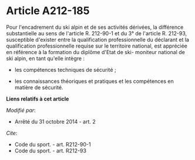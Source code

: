 # Article A212-185

Pour l'encadrement du ski alpin et de ses activités dérivées, la différence substantielle au sens de l'article R. 212-90-1 et
du 3° de l'article R. 212-93, susceptible d'exister entre la qualification professionnelle du déclarant et la qualification
professionnelle requise sur le territoire national, est appréciée en référence à la formation du diplôme d'Etat de ski-
moniteur national de ski alpin, en tant qu'elle intègre :

- les compétences techniques de sécurité ;

- les connaissances théoriques et pratiques et les compétences en matière de sécurité.

**Liens relatifs à cet article**

_Modifié par_:

  - Arrêté du 31 octobre 2014 - art. 2

_Cite_:

  - Code du sport. - art. R212-90-1
  - Code du sport. - art. R212-93
